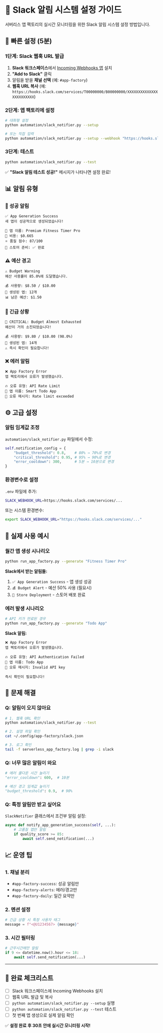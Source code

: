 # 📱 Slack 알림 시스템 설정 가이드

서버리스 앱 팩토리의 실시간 모니터링을 위한 Slack 알림 시스템 설정 방법입니다.

## 🚀 빠른 설정 (5분)

### 1단계: Slack 웹훅 URL 발급

1. **Slack 워크스페이스**에서 [Incoming Webhooks 앱](https://slack.com/apps/A0F7XDUAZ-incoming-webhooks) 설치
2. **"Add to Slack"** 클릭
3. 알림을 받을 **채널 선택** (예: `#app-factory`)
4. **웹훅 URL 복사** (예: `https://hooks.slack.com/services/T00000000/B00000000/XXXXXXXXXXXXXXXXXXXXXXXX`)

### 2단계: 앱 팩토리에 설정

```bash
# 대화형 설정
python automation/slack_notifier.py --setup

# 또는 직접 입력
python automation/slack_notifier.py --setup --webhook "https://hooks.slack.com/services/..."
```

### 3단계: 테스트

```bash
python automation/slack_notifier.py --test
```

✅ **"Slack 알림 테스트 성공!"** 메시지가 나타나면 설정 완료!

## 📊 알림 유형

### 🎉 성공 알림
```
✅ App Generation Success
새 앱이 성공적으로 생성되었습니다!

📱 앱 이름: Premium Fitness Timer Pro
💸 비용: $0.665
⭐ 품질 점수: 87/100
🏪 스토어 준비: ✅ 완료
```

### ⚠️ 예산 경고
```
⚠️ Budget Warning
예산 사용률이 85.0%에 도달했습니다.

💰 사용량: $8.50 / $10.00
📱 생성된 앱: 12개
📊 남은 예산: $1.50
```

### 🚨 긴급 상황
```
🚨 CRITICAL: Budget Almost Exhausted
예산이 거의 소진되었습니다!

💰 사용량: $9.80 / $10.00 (98.0%)
📱 생성된 앱: 14개
⚠️ 즉시 확인이 필요합니다!
```

### ❌ 에러 알림
```
❌ App Factory Error
앱 팩토리에서 오류가 발생했습니다.

🔥 오류 유형: API Rate Limit
📱 앱 이름: Smart Todo App
📝 오류 메시지: Rate limit exceeded
```

## ⚙️ 고급 설정

### 알림 임계값 조정

`automation/slack_notifier.py` 파일에서 수정:

```python
self.notification_config = {
    "budget_threshold": 0.8,    # 80% → 70%로 변경
    "critical_threshold": 0.95, # 95% → 90%로 변경
    "error_cooldown": 300,      # 5분 → 10분으로 변경
}
```

### 환경변수로 설정

`.env` 파일에 추가:
```bash
SLACK_WEBHOOK_URL=https://hooks.slack.com/services/...
```

또는 시스템 환경변수:
```bash
export SLACK_WEBHOOK_URL="https://hooks.slack.com/services/..."
```

## 📱 실제 사용 예시

### 월간 앱 생성 시나리오

```bash
python run_app_factory.py --generate "Fitness Timer Pro"
```

**Slack에서 받는 알림들:**
1. `✅ App Generation Success` - 앱 생성 성공
2. `💰 Budget Alert` - 예산 50% 사용 (필요시)
3. `🚀 Store Deployment` - 스토어 배포 완료

### 에러 발생 시나리오

```bash
# API 키가 만료된 경우
python run_app_factory.py --generate "Todo App"
```

**Slack 알림:**
```
❌ App Factory Error
앱 팩토리에서 오류가 발생했습니다.

🔥 오류 유형: API Authentication Failed
📱 앱 이름: Todo App
📝 오류 메시지: Invalid API key

즉시 확인이 필요합니다!
```

## 🔧 문제 해결

### Q: 알림이 오지 않아요
```bash
# 1. 웹훅 URL 확인
python automation/slack_notifier.py --test

# 2. 설정 파일 확인
cat ~/.config/app-factory/slack.json

# 3. 로그 확인
tail -f serverless_app_factory.log | grep -i slack
```

### Q: 너무 많은 알림이 와요
```python
# 에러 쿨다운 시간 늘리기
"error_cooldown": 600,  # 10분

# 예산 경고 임계값 높이기
"budget_threshold": 0.9,  # 90%
```

### Q: 특정 알림만 받고 싶어요

`SlackNotifier` 클래스에서 조건부 알림 설정:

```python
async def notify_app_generation_success(self, ...):
    # 고품질 앱만 알림
    if quality_score >= 85:
        await self.send_notification(...)
```

## 📈 운영 팁

### 1. 채널 분리
- `#app-factory-success`: 성공 알림만
- `#app-factory-alerts`: 에러/경고만
- `#app-factory-daily`: 일간 요약만

### 2. 멘션 설정
```python
# 긴급 상황 시 특정 사용자 태그
message = f"<@U1234567> {message}"
```

### 3. 시간 필터링
```python
# 근무시간에만 알림
if 9 <= datetime.now().hour <= 18:
    await self.send_notification(...)
```

---

## 🎯 완료 체크리스트

- [ ] Slack 워크스페이스에 Incoming Webhooks 설치
- [ ] 웹훅 URL 발급 및 복사
- [ ] `python automation/slack_notifier.py --setup` 실행
- [ ] `python automation/slack_notifier.py --test` 테스트
- [ ] 첫 번째 앱 생성으로 실제 알림 확인

✅ **설정 완료 후 30초 안에 실시간 모니터링 시작!**